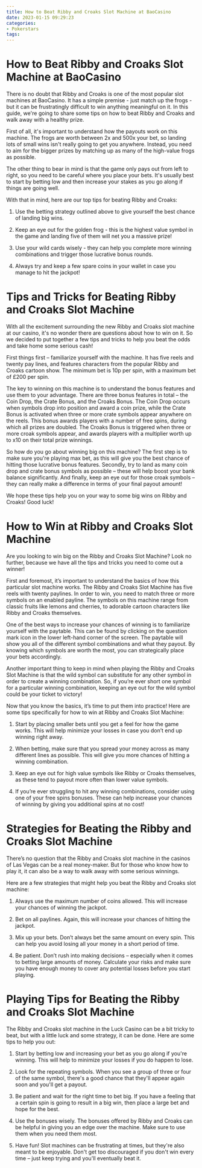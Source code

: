 ```yaml
---
title: How to Beat Ribby and Croaks Slot Machine at BaoCasino 
date: 2023-01-15 09:29:23
categories:
- Pokerstars
tags:
---
```



#  How to Beat Ribby and Croaks Slot Machine at BaoCasino 

There is no doubt that Ribby and Croaks is one of the most popular slot machines at BaoCasino. It has a simple premise - just match up the frogs - but it can be frustratingly difficult to win anything meaningful on it. In this guide, we're going to share some tips on how to beat Ribby and Croaks and walk away with a healthy prize.

First of all, it's important to understand how the payouts work on this machine. The frogs are worth between 2x and 500x your bet, so landing lots of small wins isn't really going to get you anywhere. Instead, you need to aim for the bigger prizes by matching up as many of the high-value frogs as possible.

The other thing to bear in mind is that the game only pays out from left to right, so you need to be careful where you place your bets. It's usually best to start by betting low and then increase your stakes as you go along if things are going well.

With that in mind, here are our top tips for beating Ribby and Croaks:

1. Use the betting strategy outlined above to give yourself the best chance of landing big wins.

2. Keep an eye out for the golden frog - this is the highest value symbol in the game and landing five of them will net you a massive prize!

3. Use your wild cards wisely - they can help you complete more winning combinations and trigger those lucrative bonus rounds.

4. Always try and keep a few spare coins in your wallet in case you manage to hit the jackpot!

#  Tips and Tricks for Beating Ribby and Croaks Slot Machine 

With all the excitement surrounding the new Ribby and Croaks slot machine at our casino, it's no wonder there are questions about how to win on it. So we decided to put together a few tips and tricks to help you beat the odds and take home some serious cash!

First things first – familiarize yourself with the machine. It has five reels and twenty pay lines, and features characters from the popular Ribby and Croaks cartoon show. The minimum bet is 10p per spin, with a maximum bet of £200 per spin.

The key to winning on this machine is to understand the bonus features and use them to your advantage. There are three bonus features in total – the Coin Drop, the Crate Bonus, and the Croaks Bonus. The Coin Drop occurs when symbols drop into position and award a coin prize, while the Crate Bonus is activated when three or more crate symbols appear anywhere on the reels. This bonus awards players with a number of free spins, during which all prizes are doubled. The Croaks Bonus is triggered when three or more croak symbols appear, and awards players with a multiplier worth up to x10 on their total prize winnings.

So how do you go about winning big on this machine? The first step is to make sure you're playing max bet, as this will give you the best chance of hitting those lucrative bonus features. Secondly, try to land as many coin drop and crate bonus symbols as possible – these will help boost your bank balance significantly. And finally, keep an eye out for those croak symbols – they can really make a difference in terms of your final payout amount!

We hope these tips help you on your way to some big wins on Ribby and Croaks! Good luck!

#  How to Win at Ribby and Croaks Slot Machine 

Are you looking to win big on the Ribby and Croaks Slot Machine? Look no further, because we have all the tips and tricks you need to come out a winner!

First and foremost, it’s important to understand the basics of how this particular slot machine works. The Ribby and Croaks Slot Machine has five reels with twenty paylines. In order to win, you need to match three or more symbols on an enabled payline. The symbols on this machine range from classic fruits like lemons and cherries, to adorable cartoon characters like Ribby and Croaks themselves.

One of the best ways to increase your chances of winning is to familiarize yourself with the paytable. This can be found by clicking on the question mark icon in the lower left-hand corner of the screen. The paytable will show you all of the different symbol combinations and what they payout. By knowing which symbols are worth the most, you can strategically place your bets accordingly.

Another important thing to keep in mind when playing the Ribby and Croaks Slot Machine is that the wild symbol can substitute for any other symbol in order to create a winning combination. So, if you’re ever short one symbol for a particular winning combination, keeping an eye out for the wild symbol could be your ticket to victory!

Now that you know the basics, it’s time to put them into practice! Here are some tips specifically for how to win at Ribby and Croaks Slot Machine:

1) Start by placing smaller bets until you get a feel for how the game works. This will help minimize your losses in case you don’t end up winning right away.

2) When betting, make sure that you spread your money across as many different lines as possible. This will give you more chances of hitting a winning combination.

3) Keep an eye out for high value symbols like Ribby or Croaks themselves, as these tend to payout more often than lower value symbols.

4) If you’re ever struggling to hit any winning combinations, consider using one of your free spins bonuses. These can help increase your chances of winning by giving you additional spins at no cost!

#  Strategies for Beating the Ribby and Croaks Slot Machine 

There’s no question that the Ribby and Croaks slot machine in the casinos of Las Vegas can be a real money-maker. But for those who know how to play it, it can also be a way to walk away with some serious winnings.

Here are a few strategies that might help you beat the Ribby and Croaks slot machine:

1. Always use the maximum number of coins allowed. This will increase your chances of winning the jackpot.

2. Bet on all paylines. Again, this will increase your chances of hitting the jackpot.

3. Mix up your bets. Don’t always bet the same amount on every spin. This can help you avoid losing all your money in a short period of time.

4. Be patient. Don’t rush into making decisions – especially when it comes to betting large amounts of money. Calculate your risks and make sure you have enough money to cover any potential losses before you start playing.

#  Playing Tips for Beating the Ribby and Croaks Slot Machine

The Ribby and Croaks slot machine in the Luck Casino can be a bit tricky to beat, but with a little luck and some strategy, it can be done. Here are some tips to help you out:

1. Start by betting low and increasing your bet as you go along if you're winning. This will help to minimize your losses if you do happen to lose.

2. Look for the repeating symbols. When you see a group of three or four of the same symbol, there's a good chance that they'll appear again soon and you'll get a payout.

3. Be patient and wait for the right time to bet big. If you have a feeling that a certain spin is going to result in a big win, then place a large bet and hope for the best.

4. Use the bonuses wisely. The bonuses offered by Ribby and Croaks can be helpful in giving you an edge over the machine. Make sure to use them when you need them most.

5. Have fun! Slot machines can be frustrating at times, but they're also meant to be enjoyable. Don't get too discouraged if you don't win every time – just keep trying and you'll eventually beat it.